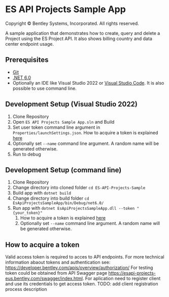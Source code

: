 # ES API Projects Sample App

Copyright © Bentley Systems, Incorporated. All rights reserved.

A sample application that demonstrates how to create, query and delete a Project using the ES Project API. It also shows billing country and data center endpoint usage.

## Prerequisites

* [Git](https://git-scm.com/)
* [.NET 6.0](https://dotnet.microsoft.com/download/dotnet/6.0/)
* Optionally an IDE like Visual Studio 2022 or [Visual Studio Code](https://code.visualstudio.com/). It is also possible to use command line.

## Development Setup (Visual Studio 2022)

1. Clone Repository
2. Open `ES API Projects Sample App.sln` and Build
3. Set user token command line argument in `Properties/launchSettings.json`. How to acquire a token is explained [here](#how-to-acquire-a-token)
4. Optionally set `--name` command line argument. A random name will be generated otherwise.
5. Run to debug

## Development Setup (command line)

1. Clone Repository
2. Change directory into cloned folder `cd ES-API-Projects-Sample`
3. Build app with `dotnet build`
4. Change directory into build folder `cd EsApiProjectsSampleApp/bin/Debug/net6.0/`
5. Run app with `dotnet EsApiProjectsSampleApp.dll --token "{your_token}"`
   1. How to acquire a token is explained [here](#how-to-acquire-a-token)
   2. Optionally set `--name` command line argument. A random name will be generated otherwise.

## How to acquire a token

Valid access token is required to acces to API endpoints. For more technical information abaout tokens and authentication see: https://developer.bentley.com/apis/overview/authorization/
For testing token could be obtained from API Swagger page https://esapi-projects-eus.bentley.com/swagger/index.html.
For aplication need to register client and use its credentials to get access token. 
TODO: add client registration process description
